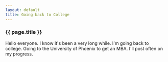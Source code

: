 ```yaml
---
layout: default
title: Going back to College
---
```


### {{ page.title }}
Hello everyone.  I know it's been a very long while.  I'm going back to college.  Going to the University of Phoenix to get an MBA.  I'll post often on my progress.
